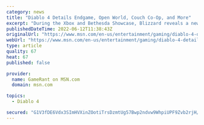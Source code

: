 ```yaml
---
category: news
title: "Diablo 4 Details Endgame, Open World, Couch Co-Op, and More"
excerpt: "During the Xbox and Bethesda Showcase, Blizzard reveals a new trailer for Diablo 4 including a huge open world, co-op, and end game details."
publishedDateTime: 2022-06-12T11:38:43Z
originalUrl: "https://www.msn.com/en-us/entertainment/gaming/diablo-4-details-endgame-open-world-couch-co-op-and-more/ar-AAYnIwi"
webUrl: "https://www.msn.com/en-us/entertainment/gaming/diablo-4-details-endgame-open-world-couch-co-op-and-more/ar-AAYnIwi"
type: article
quality: 67
heat: 67
published: false

provider:
  name: GameRant on MSN.com
  domain: msn.com

topics:
  - Diablo 4

secured: "G1V3fDE6Vdx3SImHVXinZOotiTrsDzmtUg57Bwp2ndvw9WhpiUPF9Zvb2rjH/OcgwQXoHv7IYfbBFfN0TS/1NSznAAw0BHgdQv2m0DqoUiuRCAu2gkKWtKUSBEDbmBx9RGD0Y8zGrYkDVhrODef3cxI3VepZ0tCg+k+bx4r6PLNbNoSnPOUEdwY5QamH6XlnVWPimfT9UMGEIrGQ2a5ogmCSDta50Jv8akCmPtxss5u17AshxoxSnescpi9sw2Y8R9ITtdFEy+HtP7qiMvHgAfXzv7fldUKbgV/K2BxA7PY2un/Ml1pA1BF/HAJKtqGvbtOSEC+Ag5rbj8YB9tiU7P5x3if51GHNbEzY8kh5mDw=;jU7ljFnFE5Gm2SDvMQQ4yA=="
---
```


